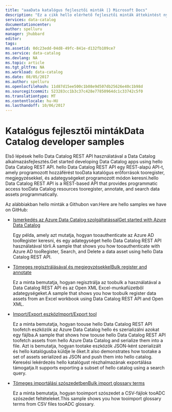 ```yaml
---
title: "aaaData katalógus fejlesztői minták |} Microsoft Docs"
description: "Ez a cikk hello elérhető fejlesztői minták áttekintést nyújt a Data Catalog REST API hello."
services: data-catalog
documentationcenter: 
author: spelluru
manager: jhubbard
editor: 
tags: 
ms.assetid: 0dc23edd-04d8-49fc-841e-d132fb109ce7
ms.service: data-catalog
ms.devlang: NA
ms.topic: article
ms.tgt_pltfrm: NA
ms.workload: data-catalog
ms.date: 08/05/2017
ms.author: spelluru
ms.openlocfilehash: 11d87d15ee500c1b08e9d507db25626e40c1b98d
ms.sourcegitcommit: 523283cc1b3c37c428e77850964dc1c33742c5f0
ms.translationtype: MT
ms.contentlocale: hu-HU
ms.lasthandoff: 10/06/2017
---
```

# <a name="data-catalog-developer-samples"></a><span data-ttu-id="0f470-103">Katalógus fejlesztői minták</span><span class="sxs-lookup"><span data-stu-id="0f470-103">Data Catalog developer samples</span></span>
<span data-ttu-id="0f470-104">Első lépések hello Data Catalog REST API használatával a Data Catalog alkalmazásfejlesztés.</span><span class="sxs-lookup"><span data-stu-id="0f470-104">Get started developing Data Catalog apps using hello Data Catalog REST API.</span></span> <span data-ttu-id="0f470-105">hello Data Catalog REST API egy REST-alapú API-t, amely programozott hozzáférést tooData katalógus erőforrások tooregister, megjegyzésekkel, és adategységeket programozott módon keresni.</span><span class="sxs-lookup"><span data-stu-id="0f470-105">hello Data Catalog REST API is a REST-based API that provides programmatic access tooData Catalog resources tooregister, annotate, and search data assets programmatically.</span></span>

<span data-ttu-id="0f470-106">Az alábbiakban hello minták a Githubon van:</span><span class="sxs-lookup"><span data-stu-id="0f470-106">Here are hello samples we have on GitHub:</span></span>

* [<span data-ttu-id="0f470-107">Ismerkedés az Azure Data Catalog szolgáltatással</span><span class="sxs-lookup"><span data-stu-id="0f470-107">Get started with Azure Data Catalog</span></span>](https://azure.microsoft.com/resources/samples/data-catalog-dotnet-get-started/)
  
  <span data-ttu-id="0f470-108">Egy példa, amely azt mutatja, hogyan tooauthenticate az Azure AD tooRegister keresni, és egy adategységet hello Data Catalog REST API használatával törli.</span><span class="sxs-lookup"><span data-stu-id="0f470-108">A sample that shows you how tooauthenticate with Azure AD tooRegister, Search, and Delete a data asset using hello Data Catalog REST API.</span></span>
* [<span data-ttu-id="0f470-109">Tömeges regisztrálásával és megjegyzésekkel</span><span class="sxs-lookup"><span data-stu-id="0f470-109">Bulk register and annotate</span></span>](https://azure.microsoft.com/resources/samples/data-catalog-dotnet-excel-register-data-assets/)
  
  <span data-ttu-id="0f470-110">Ez a minta bemutatja, hogyan regisztrálja az toobulk a használatával a Data Catalog REST API és az Open XML Excel-munkafüzetből adategységeket.</span><span class="sxs-lookup"><span data-stu-id="0f470-110">A sample that shows you how toobulk register data assets from an Excel workbook using Data Catalog REST API and Open XML.</span></span>
* [<span data-ttu-id="0f470-111">Import/Export eszköz</span><span class="sxs-lookup"><span data-stu-id="0f470-111">Import/Export tool</span></span>](https://azure.microsoft.com/resources/samples/data-catalog-dotnet-import-export/)
  
  <span data-ttu-id="0f470-112">Ez a minta bemutatja, hogyan toouse hello Data Catalog REST API toofetch eszközök az Azure Data Catalog hello és szerializálni azokat egy fájlba.</span><span class="sxs-lookup"><span data-stu-id="0f470-112">A sample that shows how toouse hello Data Catalog REST API toofetch assets from hello Azure Data Catalog and serialize them into a file.</span></span> <span data-ttu-id="0f470-113">Azt is bemutatja, hogyan tootake eszközök JSON-ként szerializált és hello katalógusba küldje le őket.</span><span class="sxs-lookup"><span data-stu-id="0f470-113">It also demonstrates how tootake a set of assets serialized as JSON and push them into hello catalog.</span></span> <span data-ttu-id="0f470-114">Keresési lekérdezés hello katalógust részhalmazának exportálása támogatja.</span><span class="sxs-lookup"><span data-stu-id="0f470-114">It supports exporting a subset of hello catalog using a search query.</span></span>

* [<span data-ttu-id="0f470-115">Tömeges importálási szószedetben</span><span class="sxs-lookup"><span data-stu-id="0f470-115">Bulk import glossary terms</span></span>](https://azure.microsoft.com/resources/samples/data-catalog-bulk-import-glossary/)

    <span data-ttu-id="0f470-116">Ez a minta bemutatja, hogyan tooimport szószedet a CSV-fájlok tooADC szószedet feltételeket.</span><span class="sxs-lookup"><span data-stu-id="0f470-116">This sample shows you how tooimport glossary terms from CSV files tooADC glossary.</span></span>

